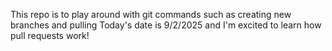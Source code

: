 This repo is to play around with git commands such as creating new branches and pulling
Today's date is 9/2/2025 and I'm excited to learn how pull requests work!
